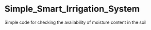 # Simple_Smart_Irrigation_System
Simple code for checking the availability of moisture content in the soil
